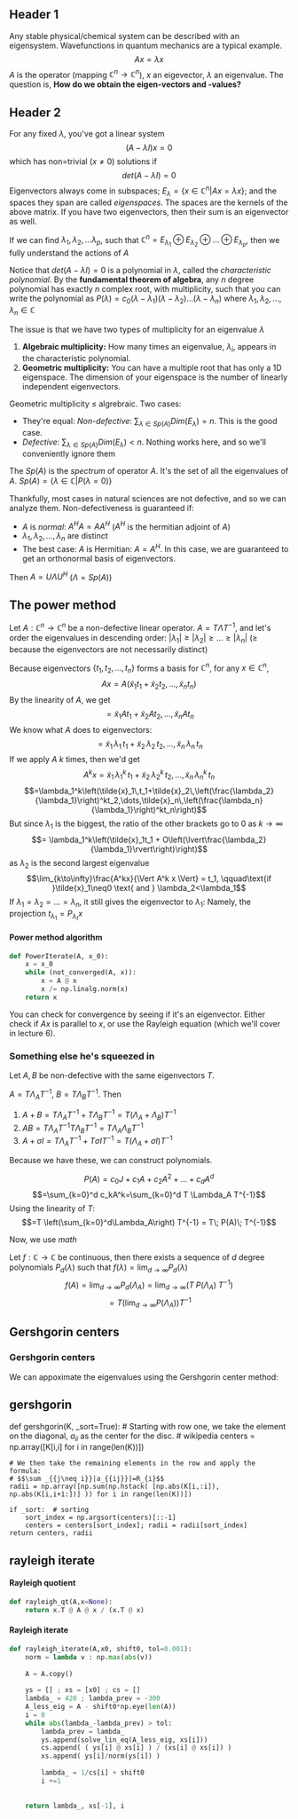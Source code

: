 
## Header 1

Any stable physical/chemical system can be described with an eigensystem. Wavefunctions in quantum mechanics are a typical example.
$$
Ax = \lambda x
$$
$A$ is the operator (mapping $\mathbb{C}^n \rightarrow \mathbb{C}^n$), $x$ an eigevector, $\lambda$ an eigenvalue. The question is, **How do we obtain the eigen-vectors and -values?**

## Header 2

For any fixed $\lambda$, you've got a linear system
$$(A-\lambda I)x = 0$$
which has non=trivial ($x\neq0$) solutions if 
$$det(A-\lambda I) = 0$$
Eigenvectors always come in subspaces; $E_\lambda = \{x\in \mathbb{C}^n\vert Ax=\lambda x\}$; and the spaces they span are called _eigenspaces_. The spaces are the kernels of the above matrix. If you have two eigenvectors, then their sum is an eigenvector as well.

If we can find $\lambda_1, \lambda_2, \dots \lambda_p$, such that $\mathbb{C}^n=E_{\lambda_1}\oplus E_{\lambda_2}\oplus \dots \oplus E_{\lambda_p}$, then we fully understand the actions of $A$

Notice that $det(A-\lambda I)=0$ is a polynomial in $\lambda$, called the _characteristic polynomial_. By the **fundamental theorem of algebra**, any $n$ degree polynomial has exactly $n$ complex root, with multiplicity, such that you can write the polynomial as $P(\lambda)=c_0(\lambda-\lambda_1)(\lambda-\lambda_2)\dots(\lambda-\lambda_n)$ where $\lambda_1,\lambda_2,\dots,\lambda_n\in\mathbb{C}$

The issue is that we have two types of multiplicity for an eigenvalue $\lambda$
1. **Algebraic multiplicity:** How many times an eigenvalue, $\lambda_i$, appears in the characteristic polynomial.
2. **Geometric multiplicity:** You can have a multiple root that has only a 1D eigenspace. The dimension of your eigenspace is the number of linearly independent eigenvectors.

Geometric multiplicity $\leq$ algrebraic. Two cases:
* They're equal: _Non-defective_: $\sum_{\lambda\in Sp(A)} Dim(E_\lambda) = n$. This is the good case.
* _Defective_: $\sum_{\lambda\in Sp(A)} Dim(E_\lambda) \lt n$. Nothing works here, and so we'll conveniently ignore them

The $Sp(A)$ is the _spectrum_ of operator $A$. It's the set of all the eigenvalues of $A$. $Sp(A)=\{\lambda\in\mathbb{C}\vert P(\lambda=0)\}$

Thankfully, most cases in natural sciences are not defective, and so we can analyze them. Non-defectiveness is guaranteed if:
* $A$ is _normal_: $A^H A = AA^H$ ($A^H$ is the hermitian adjoint of $A$)
* $\lambda_1,\lambda_2,\dots,\lambda_n$ are distinct
* The best case: $A$ is Hermitian: $A=A^H$. In this case, we are guaranteed to get an orthonormal basis of eigenvectors.

Then $A = U \Lambda U^H$ ($\Lambda = Sp(A)$)

## The power method

Let $A:\mathbb{C}^n \rightarrow \mathbb{C}^n$ be a non-defective linear operator. $A=T\Lambda T^{-1}$, and let's order the eigenvalues in descending order: $\vert\lambda_1\vert\geq\vert\lambda_2\vert\geq\dots\geq\vert\lambda_n\vert$ ($\geq$ because the eigenvectors are not necessarily distinct)

Because eigenvectors $\{t_1,t_2,\dots,t_n\}$ forms a basis for $\mathbb{C}^n$, for any $x\in\mathbb{C}^n$,
$$Ax = A(\tilde{x}_1t_1+\tilde{x}_2t_2,\dots,\tilde{x}_nt_n)$$
By the linearity of $A$, we get
$$= \tilde{x}_1At_1+\tilde{x}_2At_2,\dots,\tilde{x}_nAt_n$$
We know what $A$ does to eigenvectors:
$$= \tilde{x}_1\,\lambda_1\,t_1+\tilde{x}_2\,\lambda_2\,t_2,\dots,\tilde{x}_n\,\lambda_n\,t_n$$
If we apply $A$ $k$ times, then we'd get
$$A^kx=\tilde{x}_1\,\lambda_1^k\,t_1+\tilde{x}_2\,\lambda_2^k\,t_2,\dots,\tilde{x}_n\,\lambda_n^k\,t_n$$
$$=\lambda_1^k\left(\tilde{x}_1\,t_1+\tilde{x}_2\,\left(\frac{\lambda_2}{\lambda_1}\right)^kt_2,\dots,\tilde{x}_n\,\left(\frac{\lambda_n}{\lambda_1}\right)^kt_n\right)$$
But since $\lambda_1$ is the biggest, the ratio of the other brackets go to 0 as $k\to\infty$
$$= \lambda_1^k\left(\tilde{x}_1t_1 + O\left(\lvert\frac{\lambda_2}{\lambda_1}\rvert\right)\right)$$
as $\lambda_2$ is the second largest eigenvalue
$$\lim_{k\to\infty}\frac{A^kx}{\Vert A^k x \Vert} = t_1, \qquad\text{if }\tilde{x}_1\neq0 \text{ and } \lambda_2<\lambda_1$$
If $\lambda_1=\lambda_2=\dots=\lambda_n$, it still gives the eigenvector to $\lambda_1$: Namely, the projection $t_{\lambda_1}=P_{\lambda_t}x$

#### Power method algorithm

```python
def PowerIterate(A, x_0):
    x = x_0
    while (not_converged(A, x)):
        x = A @ x
        x /= np.linalg.norm(x)
    return x
```

You can check for convergence by seeing if it's an eigenvector. Either check if $Ax$ is parallel to $x$, or use the Rayleigh equation (which we'll cover in lecture 6).

### Something else he's squeezed in

Let $A, B$ be non-defective with the same eigenvectors $T$.

$A=T\Lambda_AT^{-1}$, $B=T\Lambda_BT^{-1}$. Then
1. $A+B=T\Lambda_AT^{-1}+T\Lambda_BT^{-1}=T\left(\Lambda_A+\Lambda_B\right)T^{-1}$
2. $AB=T\Lambda_AT^{-1}T\Lambda_BT^{-1}=T\Lambda_A\Lambda_BT^{-1}$
3. $A+\sigma I=T\Lambda_AT^{-1}+T\sigma IT^{-1}=T\left(\Lambda_A+\sigma I\right)T^{-1}$

Because we have these, we can construct polynomials.

$$P(A)=c_0J+c_1A+c_2A^2+\dots+c_dA^d$$
$$=\sum_{k=0}^d c_kA^k=\sum_{k=0}^d T \Lambda_A T^{-1}$$
Using the linearity of $T$:
$$=T \left(\sum_{k=0}^d\Lambda_A\right) T^{-1} = T\; P(A)\; T^{-1}$$

Now, we use _math_

Let $f:\mathbb{C}\rightarrow\mathbb{C}$ be continuous, then there exists a sequence of $d$ degree polynomials $P_d(\lambda)$ such that $f(\lambda)=\lim_{d\to\infty} P_d(\lambda)$
$$f(A) = \lim_{d\to\infty} P_d(\Lambda_A) = \lim_{d\to\infty}\left(T\;P(\Lambda_A)\;T^{-1}\right)$$
$$ =T\left(\lim_{d\to\infty}P(\Lambda_A)\right)T^{-1} $$

## Gershgorin centers
### Gershgorin centers
We can appoximate the eigenvalues using the Gershgorin center method:

## gershgorin
def gershgorin(K, _sort=True):
    # Starting with row one, we take the element on the diagonal, $a_{ii}$ as the center for the disc. # wikipedia
    centers = np.array([K[i,i] for i in range(len(K))])

    # We then take the remaining elements in the row and apply the formula:
    # $$\sum _{{j\neq i}}|a_{{ij}}|=R_{i}$$
    radii = np.array([np.sum(np.hstack( [np.abs(K[i,:i]), np.abs(K[i,i+1:])] )) for i in range(len(K))])
    
    if _sort:  # sorting
        sort_index = np.argsort(centers)[::-1]
        centers = centers[sort_index]; radii = radii[sort_index]
    return centers, radii


## rayleigh iterate


#### Rayleigh quotient
```python
def rayleigh_qt(A,x=None):
    return x.T @ A @ x / (x.T @ x)
```

#### Rayleigh iterate
```python
def rayleigh_iterate(A,x0, shift0, tol=0.001):
    norm = lambda v : np.max(abs(v))
    
    A = A.copy()
    
    ys = [] ; xs = [x0] ; cs = []
    lambda_ = 420 ; lambda_prev = -300
    A_less_eig = A - shift0*np.eye(len(A))
    i = 0
    while abs(lambda_-lambda_prev) > tol:
        lambda_prev = lambda_
        ys.append(solve_lin_eq(A_less_eig, xs[i]))
        cs.append( ( ys[i] @ xs[i] ) / (xs[i] @ xs[i]) )
        xs.append( ys[i]/norm(ys[i]) )
        
        lambda_ = 1/cs[i] + shift0
        i +=1
        
        
    return lambda_, xs[-1], i
```
